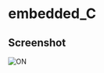 # embedded_C

## Screenshot

![ON](https://github.com/hemanthasapu/embedded_systems_project_256889/blob/main/simulation/Circuit.png)


